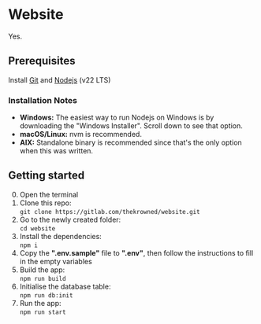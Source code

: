 # Website

Yes.

## Prerequisites

Install [Git](https://git-scm.com/downloads) and [Nodejs](https://nodejs.org/en/download) (v22 LTS)

### Installation Notes
- **Windows:** The easiest way to run Nodejs on Windows is by downloading the "Windows Installer". Scroll down to see that option. 
- **macOS/Linux:** nvm is recommended.
- **AIX:** Standalone binary is recommended since that's the only option when this was written.

## Getting started
0. Open the terminal
1. Clone this repo:<br>
`git clone https://gitlab.com/thekrowned/website.git`
2. Go to the newly created folder:<br>
`cd website`
3. Install the dependencies:<br>
`npm i`
4. Copy the **".env.sample"** file to **".env"**, then follow the instructions to fill in the empty variables
5. Build the app:<br>
`npm run build`
6. Initialise the database table:<br>
`npm run db:init`
7. Run the app:<br>
`npm run start`